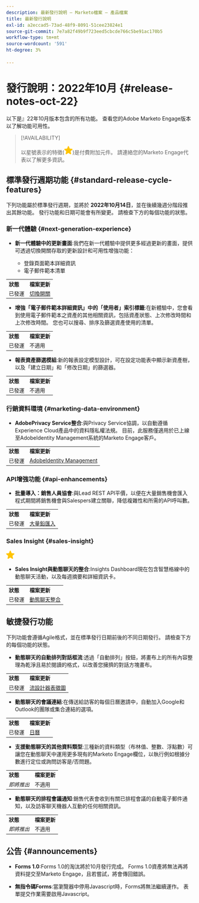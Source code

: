 ```yaml
---
description: 最新發行說明 — Marketo檔案 — 產品檔案
title: 最新發行說明
exl-id: a2eccad5-73ad-48f9-8091-51cee23824e1
source-git-commit: 7e7a82f49b9f723eed5cbcde766c5be91ac170b5
workflow-type: tm+mt
source-wordcount: '591'
ht-degree: 3%

---
```


# 發行說明：2022年10月 {#release-notes-oct-22}

以下是』22年10月版本包含的所有功能。 查看您的Adobe Marketo Engage版本以了解功能可用性。

>[!AVAILABILITY]
>
>以星號表示的特徵(![星星](assets/yellow-star.png))是付費附加元件。 請連絡您的Marketo Engage代表以了解更多資訊。

## 標準發行週期功能 {#standard-release-cycle-features}

下列功能屬於標準發行週期，並將於 **2022年10月14日**，並在後續幾週分階段推出其餘功能。 發行功能和日期可能會有所變更。 請檢查下方的每個功能的狀態。

### 新一代體驗 {#next-generation-experience}

* **新一代體驗中的更新畫面**:我們在新一代體驗中提供更多經過更新的畫面，提供可透過切換開關存取的更新設計和可用性增強功能：

   * 登錄頁面範本詳細資訊
   * 電子郵件範本清單

<table> 
  <tr> 
   <td><b>狀態</b></td>
   <td><b>檔案更新</b></td>
  </tr>
  <tr> 
   <td>已發運</td>
   <td><a href="/help/marketo/product-docs/marketo-engage-next-generation-experience/toggle-switch.md">切換開關</a></td>
  </tr>
  </tbody>
</table>

* **增強「電子郵件範本詳細資訊」中的「使用者」索引標籤**:在新體驗中，您會看到使用電子郵件範本之資產的其他相關資訊，包括資產狀態、上次修改時間和上次修改時間。 您也可以搜尋、排序及篩選資產使用的清單。

<table> 
  <tr> 
   <td><b>狀態</b></td>
   <td><b>檔案更新</b></td>
  </tr>
  <tr> 
   <td>已發運</td>
   <td>不適用</td>
  </tr>
  </tbody>
</table>

* **報表資產篩選模組**:新的報表設定模型設計，可在設定功能表中顯示新資產樹，以及「建立日期」和「修改日期」的篩選器。

<table> 
  <tr> 
   <td><b>狀態</b></td>
   <td><b>檔案更新</b></td>
  </tr>
  <tr> 
   <td>已發運</td>
   <td>不適用</td>
  </tr>
  </tbody>
</table>

### 行銷資料環境 {#marketing-data-environment}

* **AdobePrivacy Service整合**:與Privacy Service協調，以自動遵循Experience Cloud產品中的資料隱私權法規。 目前，此服務僅適用於已上線至AdobeIdentity Management系統的Marketo Engage客戶。

<table> 
  <tr> 
   <td><b>狀態</b></td>
   <td><b>檔案更新</b></td>
  </tr>
  <tr> 
   <td>已發運</td>
   <td><a href="/help/marketo/product-docs/administration/marketo-with-adobe-identity/adobe-identity-management-overview.md">AdobeIdentity Management</a></td>
  </tr>
  </tbody>
</table>

### API增強功能 {#api-enhancements}

* **批量導入：銷售人員協會**:與Lead REST API平價，以便在大量銷售機會匯入程式期間將銷售機會與Salespers建立關聯，降低複雜性和所需的API呼叫數。

<table> 
  <tr> 
   <td><b>狀態</b></td>
   <td><b>檔案更新</b></td>
  </tr>
  <tr> 
   <td>已發運</td>
   <td><a href="https://developers.marketo.com/rest-api/bulk-import/bulk-lead-import/">大量鉛匯入</a></td>
  </tr>
  </tbody>
</table>

### Sales Insight {#sales-insight}

![（星號）](assets/yellow-star.png)

* **Sales Insight與動態聊天的整合**:Insights Dashboard現在包含智慧格線中的動態聊天活動，以及每週摘要和詳細資訊卡。

<table> 
  <tr> 
   <td><b>狀態</b></td>
   <td><b>檔案更新</b></td>
  </tr>
  <tr> 
   <td>已發運</td>
   <td><a href="/help/marketo/product-docs/marketo-sales-insight/msi-for-salesforce/features/dynamic-chat-integration.md">動態聊天整合</a></td>
  </tr>
  </tbody>
</table>

## 敏捷發行功能

下列功能會遵循Agile格式，並在標準發行日期前後的不同日期發行。 請檢查下方的每個功能的狀態。

* **動態聊天的自動排列對話框流**:透過「自動排列」按鈕，將畫布上的所有內容整理為乾淨且易於閱讀的格式，以改善您擁擠的對話方塊畫布。

<table> 
  <tr> 
   <td><b>狀態</b></td>
   <td><b>檔案更新</b></td>
  </tr>
  <tr> 
   <td>已發運</td>
   <td><a href="/help/marketo/product-docs/demand-generation/dynamic-chat/dialogues/stream-designer.md#stream-designer-icons">流設計器表徵圖</a></td>
  </tr>
  </tbody>
</table>

* **動態聊天的會議連結**:在傳送給訪客的每個日曆邀請中，自動加入Google和Outlook的團隊或集合連結的選項。

<table> 
  <tr> 
   <td><b>狀態</b></td>
   <td><b>檔案更新</b></td>
  </tr>
  <tr> 
   <td>已發運</td>
   <td><a href="/help/marketo/product-docs/demand-generation/dynamic-chat/appointment-scheduling/calendar.md">日曆</a></td>
  </tr>
  </tbody>
</table>

* **支援動態聊天的其他資料類型**:三種新的資料類型（布林值、整數、浮點數）可讓您在動態聊天中運用更多現有的Marketo Engage欄位，以執行例如根據分數進行定位或詢問訪客是/否問題。

<table> 
  <tr> 
   <td><b>狀態</b></td>
   <td><b>檔案更新</b></td>
  </tr>
  <tr> 
   <td><i>即將推出</i></td>
   <td>不適用</td>
  </tr>
  </tbody>
</table>

* **動態聊天的排程會議通知**:銷售代表會收到有關已排程會議的自動電子郵件通知，以及訪客聊天機器人互動的任何相關資訊。

<table> 
  <tr> 
   <td><b>狀態</b></td>
   <td><b>檔案更新</b></td>
  </tr>
  <tr> 
   <td><i>即將推出</i></td>
   <td>不適用</td>
  </tr>
  </tbody>
</table>

## 公告 {#announcements}

* **Forms 1.0**:Forms 1.0的淘汰將於10月發行完成。 Forms 1.0資產將無法再將資料提交至Marketo Engage，且若嘗試，將會傳回錯誤。

* **無指令碼Forms**:當瀏覽器中停用Javascript時，Forms將無法繼續運作。 表單提交作業需要啟用Javascript。

